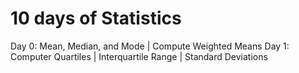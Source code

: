 # 10 days of Statistics

Day 0: Mean, Median, and Mode | Compute Weighted Means
Day 1: Computer Quartiles | Interquartile Range | Standard Deviations

